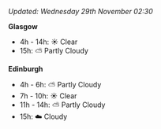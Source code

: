 *Updated: Wednesday 29th November 02:30*

**Glasgow**

* 4h - 14h: :sunny: Clear
* 15h: :partly_sunny: Partly Cloudy

**Edinburgh**

* 4h - 6h: :partly_sunny: Partly Cloudy
* 7h - 10h: :sunny: Clear
* 11h - 14h: :partly_sunny: Partly Cloudy
* 15h: :cloud: Cloudy
